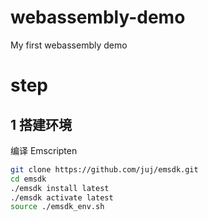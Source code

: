 # webassembly-demo
My first webassembly demo

# step

## 1 搭建环境
编译 Emscripten

```sh
git clone https://github.com/juj/emsdk.git
cd emsdk
./emsdk install latest
./emsdk activate latest
source ./emsdk_env.sh
```
